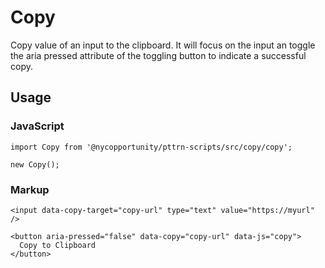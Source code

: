 # Copy

Copy value of an input to the clipboard. It will focus on the input an toggle the aria pressed attribute of the toggling button to indicate a successful copy.

## Usage

### JavaScript

    import Copy from '@nycopportunity/pttrn-scripts/src/copy/copy';

    new Copy();

### Markup

    <input data-copy-target="copy-url" type="text" value="https://myurl" />

    <button aria-pressed="false" data-copy="copy-url" data-js="copy">
      Copy to Clipboard
    </button>